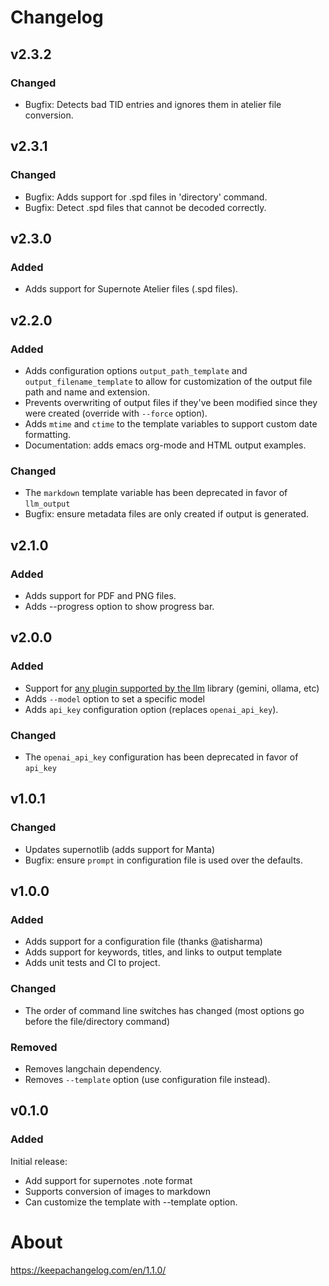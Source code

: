 # Changelog

## v2.3.2

### Changed

- Bugfix: Detects bad TID entries and ignores them in atelier file conversion.

## v2.3.1

### Changed

- Bugfix: Adds support for .spd files in 'directory' command.
- Bugfix: Detect .spd files that cannot be decoded correctly.

## v2.3.0

### Added

- Adds support for Supernote Atelier files (.spd files).

## v2.2.0

### Added

- Adds configuration options `output_path_template` and `output_filename_template`
  to allow for customization of the output file path and name and extension.
- Prevents overwriting of output files if they've been modified since they were
  created (override with `--force` option).
- Adds `mtime` and `ctime` to the template variables to support custom date formatting.
- Documentation: adds emacs org-mode and HTML output examples.

### Changed

- The `markdown` template variable has been deprecated in favor of `llm_output`
- Bugfix: ensure metadata files are only created if output is generated.

## v2.1.0

### Added

- Adds support for PDF and PNG files.
- Adds --progress option to show progress bar.

## v2.0.0

### Added

- Support for [any plugin supported by the llm](https://llm.datasette.io/en/stable/plugins/directory.html#remote-apis)  library (gemini, ollama, etc)
- Adds `--model` option to set a specific model
- Adds `api_key` configuration option (replaces `openai_api_key`).

### Changed

- The `openai_api_key` configuration has been deprecated in favor of `api_key`

## v1.0.1

### Changed

- Updates supernotlib (adds support for Manta)
- Bugfix: ensure `prompt` in configuration file is used over the defaults.

## v1.0.0

### Added

- Adds support for a configuration file (thanks @atisharma)
- Adds support for keywords, titles, and links to output template
- Adds unit tests and CI to project.

### Changed

- The order of command line switches has changed (most options go before the file/directory command)

### Removed

- Removes langchain dependency.
- Removes `--template` option (use configuration file instead).

## v0.1.0

### Added

Initial release:

- Add support for supernotes .note format
- Supports conversion of images to markdown
- Can customize the template with --template option.

# About

<https://keepachangelog.com/en/1.1.0/>
